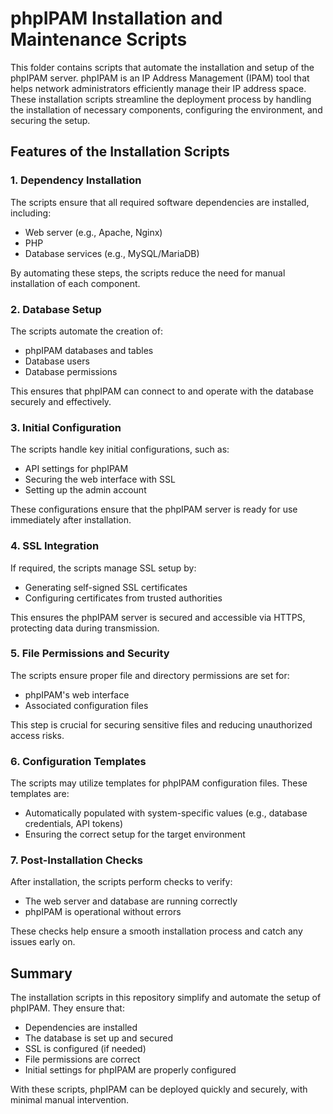 # phpIPAM Installation and Maintenance Scripts

This folder contains scripts that automate the installation and setup of the phpIPAM server. phpIPAM is an IP Address Management (IPAM) tool that helps network administrators efficiently manage their IP address space. These installation scripts streamline the deployment process by handling the installation of necessary components, configuring the environment, and securing the setup.

## Features of the Installation Scripts

### 1. Dependency Installation
The scripts ensure that all required software dependencies are installed, including:
- Web server (e.g., Apache, Nginx)
- PHP
- Database services (e.g., MySQL/MariaDB)

By automating these steps, the scripts reduce the need for manual installation of each component.

### 2. Database Setup
The scripts automate the creation of:
- phpIPAM databases and tables
- Database users
- Database permissions

This ensures that phpIPAM can connect to and operate with the database securely and effectively.

### 3. Initial Configuration
The scripts handle key initial configurations, such as:
- API settings for phpIPAM
- Securing the web interface with SSL
- Setting up the admin account

These configurations ensure that the phpIPAM server is ready for use immediately after installation.

### 4. SSL Integration
If required, the scripts manage SSL setup by:
- Generating self-signed SSL certificates
- Configuring certificates from trusted authorities

This ensures the phpIPAM server is secured and accessible via HTTPS, protecting data during transmission.

### 5. File Permissions and Security
The scripts ensure proper file and directory permissions are set for:
- phpIPAM's web interface
- Associated configuration files

This step is crucial for securing sensitive files and reducing unauthorized access risks.

### 6. Configuration Templates
The scripts may utilize templates for phpIPAM configuration files. These templates are:
- Automatically populated with system-specific values (e.g., database credentials, API tokens)
- Ensuring the correct setup for the target environment

### 7. Post-Installation Checks
After installation, the scripts perform checks to verify:
- The web server and database are running correctly
- phpIPAM is operational without errors

These checks help ensure a smooth installation process and catch any issues early on.

## Summary
The installation scripts in this repository simplify and automate the setup of phpIPAM. They ensure that:
- Dependencies are installed
- The database is set up and secured
- SSL is configured (if needed)
- File permissions are correct
- Initial settings for phpIPAM are properly configured

With these scripts, phpIPAM can be deployed quickly and securely, with minimal manual intervention.
